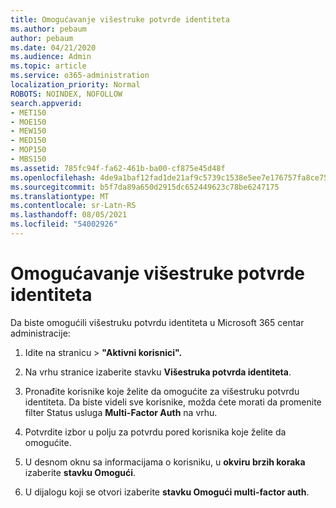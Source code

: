 ```yaml
---
title: Omogućavanje višestruke potvrde identiteta
ms.author: pebaum
author: pebaum
ms.date: 04/21/2020
ms.audience: Admin
ms.topic: article
ms.service: o365-administration
localization_priority: Normal
ROBOTS: NOINDEX, NOFOLLOW
search.appverid:
- MET150
- MOE150
- MEW150
- MED150
- MOP150
- MBS150
ms.assetid: 785fc94f-fa62-461b-ba00-cf875e45d48f
ms.openlocfilehash: 4de9a1baf12fad1de21af9c5739c1538e5ee7e176757fa8ce7586aa3a7f2b71f
ms.sourcegitcommit: b5f7da89a650d2915dc652449623c78be6247175
ms.translationtype: MT
ms.contentlocale: sr-Latn-RS
ms.lasthandoff: 08/05/2021
ms.locfileid: "54002926"
---
```

# <a name="enable-multi-factor-authentication"></a>Omogućavanje višestruke potvrde identiteta

Da biste omogućili višestruku potvrdu identiteta u Microsoft 365 centar administracije:

1. Idite na  stranicu \> **"Aktivni korisnici".**
    
2. Na vrhu stranice izaberite stavku **Višestruka potvrda identiteta**. 
    
3. Pronađite korisnike koje želite da omogućite za višestruku potvrdu identiteta. Da biste videli sve korisnike, možda ćete morati da promenite filter Status usluga **Multi-Factor Auth** na vrhu.
    
4. Potvrdite izbor u polju za potvrdu pored korisnika koje želite da omogućite.
    
5.  U desnom oknu sa informacijama o korisniku, u **okviru brzih koraka** izaberite **stavku Omogući**. 
    
6. U dijalogu koji se otvori izaberite **stavku Omogući multi-factor auth**. 
    

